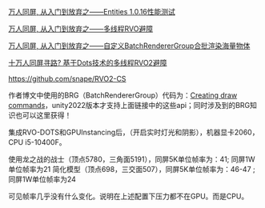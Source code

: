 

[万人同屏, 从入门到放弃之——Entities 1.0.16性能测试](https://blog.csdn.net/final5788/article/details/132953620)

[万人同屏, 从入门到放弃之——多线程RVO避障](https://blog.csdn.net/final5788/article/details/132891595)

[万人同屏, 从入门到放弃之——自定义BatchRendererGroup合批渲染海量物体](https://blog.csdn.net/final5788/article/details/132912995)

[十万人同屏寻路? 基于Dots技术的多线程RVO2避障](https://blog.csdn.net/final5788/article/details/133079504)

 
https://github.com/snape/RVO2-CS
 
作者博文中使用的BRG（BatchRendererGroup）代码为：[Creating draw commands](https://docs.unity3d.com/cn/2022.3/Manual/batch-renderer-group-creating-draw-commands.html)，unity2022版本才支持上面链接中的这些api；同时涉及到的BRG知识也可以这里获得！

集成RVO-DOTS和GPUInstancing后，（开启实时灯光和阴影），机器显卡2060，CPU i5-10400F。

使用龙之战的战士（顶点5780，三角面5191），同屏5K单位帧率为：41; 同屏1W单位帧率为21 
简化模型（顶点698，三交面507），同屏5K单位帧率为：46-47 ;同屏1W单位帧率为24

可见帧率几乎没有什么变化。说明在上述配置下压力都不在GPU。而是CPU。
 
